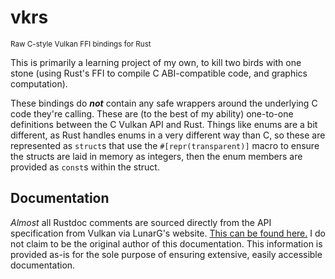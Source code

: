 # vkrs
<sub>Raw C-style Vulkan FFI bindings for Rust</sub>

This is primarily a learning project of my own, to kill two birds with one stone 
(using Rust's FFI to compile C ABI-compatible code, and graphics computation).

These bindings do **_not_** contain any safe wrappers around the underlying C code they're calling.
These are (to the best of my ability) one-to-one definitions between the C Vulkan API and Rust. Things like
enums are a bit different, as Rust handles enums in a very different way than C, so these are represented
as `struct`s that use the `#[repr(transparent)]` macro to ensure the structs are laid in memory as integers, 
then the enum members are provided as `const`s within the struct.

## Documentation
*Almost* all Rustdoc comments are sourced directly from the API specification from Vulkan via LunarG's website.
[This can be found here.](https://vulkan.lunarg.com/doc/view/latest/windows/apispec.html) I do not claim to be the 
original author of this documentation. This information is provided as-is for the sole purpose of ensuring
extensive, easily accessible documentation.
